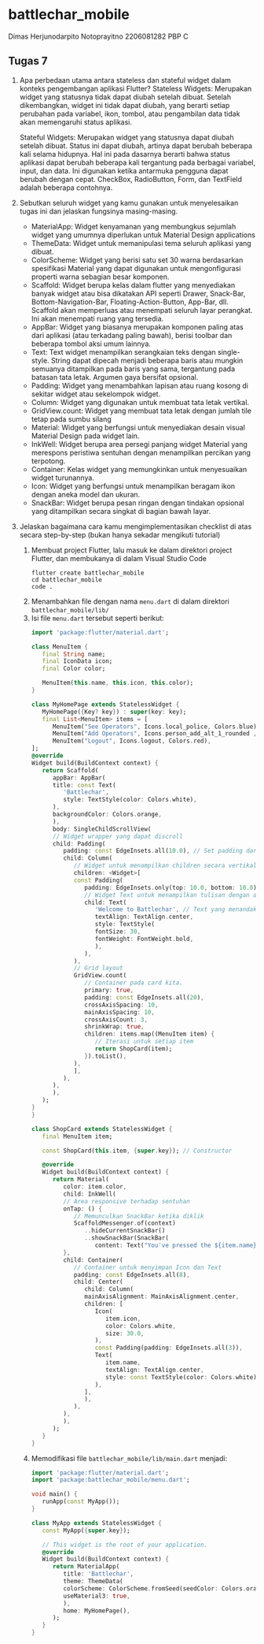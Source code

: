 # battlechar_mobile

Dimas Herjunodarpito Notoprayitno
2206081282
PBP C

## Tugas 7

1. Apa perbedaan utama antara stateless dan stateful widget dalam konteks pengembangan aplikasi Flutter?
   Stateless Widgets:
   Merupakan widget yang statusnya tidak dapat diubah setelah dibuat. Setelah dikembangkan, widget ini tidak dapat diubah, yang berarti setiap perubahan pada variabel, ikon, tombol, atau pengambilan data tidak akan memengaruhi status aplikasi.

   Stateful Widgets:
   Merupakan widget yang statusnya dapat diubah setelah dibuat. Status ini dapat diubah, artinya dapat berubah beberapa kali selama hidupnya. Hal ini pada dasarnya berarti bahwa status aplikasi dapat berubah beberapa kali tergantung pada berbagai variabel, input, dan data. Ini digunakan ketika antarmuka pengguna dapat berubah dengan cepat. CheckBox, RadioButton, Form, dan TextField adalah beberapa contohnya.

2. Sebutkan seluruh widget yang kamu gunakan untuk menyelesaikan tugas ini dan jelaskan fungsinya masing-masing.
   - MaterialApp: 
     Widget kenyamanan yang membungkus sejumlah widget yang umumnya diperlukan untuk Material Design applications
   - ThemeData:
     Widget untuk memanipulasi tema seluruh aplikasi yang dibuat.
   - ColorScheme:
     Widget yang berisi satu set 30 warna berdasarkan spesifikasi Material yang dapat digunakan untuk mengonfigurasi properti warna sebagian besar komponen.
   - Scaffold:
     Widget berupa kelas dalam flutter yang menyediakan banyak widget atau bisa dikatakan API seperti Drawer, Snack-Bar, Bottom-Navigation-Bar, Floating-Action-Button, App-Bar, dll. Scaffold akan memperluas atau menempati seluruh layar perangkat. Ini akan menempati ruang yang tersedia.
   - AppBar:
     Widget yang biasanya merupakan komponen paling atas dari aplikasi (atau terkadang paling bawah), berisi toolbar dan beberapa tombol aksi umum lainnya.
   - Text:
     Text widget menampilkan serangkaian teks dengan single-style. String dapat dipecah menjadi beberapa baris atau mungkin semuanya ditampilkan pada baris yang sama, tergantung pada batasan tata letak. Argumen gaya bersifat opsional.
   - Padding:
     Widget yang menambahkan lapisan atau ruang kosong di sekitar widget atau sekelompok widget.
   - Column:
     Widget yang digunakan untuk membuat tata letak vertikal.
   - GridView.count:
     Widget yang membuat tata letak dengan jumlah tile tetap pada sumbu silang
   - Material:
     Widget yang berfungsi untuk menyediakan desain visual Material Design pada widget lain.
   - InkWell:
     Widget berupa area persegi panjang widget Material yang merespons peristiwa sentuhan dengan menampilkan percikan yang terpotong.
   - Container:
     Kelas widget yang memungkinkan untuk menyesuaikan widget turunannya.
   - Icon:
     Widget yang berfungsi untuk menampilkan beragam ikon dengan aneka model dan ukuran.
   - SnackBar:
     Widget berupa pesan ringan dengan tindakan opsional yang ditampilkan secara singkat di bagian bawah layar.

3. Jelaskan bagaimana cara kamu mengimplementasikan checklist di atas secara step-by-step (bukan hanya sekadar mengikuti tutorial)
   1. Membuat project Flutter, lalu masuk ke dalam direktori project Flutter, dan membukanya di dalam Visual Studio Code
         ```
         flutter create battlechar_mobile
         cd battlechar_mobile
         code .
         ```
   2. Menambahkan file dengan nama ```menu.dart``` di dalam direktori ```battlechar_mobile/lib/```
   3. Isi file ```menu.dart``` tersebut seperti berikut:
         ```dart
         import 'package:flutter/material.dart';

         class MenuItem {
            final String name;
            final IconData icon;
            final Color color;

            MenuItem(this.name, this.icon, this.color);
         }

         class MyHomePage extends StatelessWidget {
            MyHomePage({Key? key}) : super(key: key);
            final List<MenuItem> items = [
               MenuItem("See Operators", Icons.local_police, Colors.blue),
               MenuItem("Add Operators", Icons.person_add_alt_1_rounded , Colors.green),
               MenuItem("Logout", Icons.logout, Colors.red),
         ];
         @override
         Widget build(BuildContext context) {
            return Scaffold(
               appBar: AppBar(
               title: const Text(
                  'Battlechar',
                  style: TextStyle(color: Colors.white),
               ),
               backgroundColor: Colors.orange,
               ),
               body: SingleChildScrollView(
               // Widget wrapper yang dapat discroll
               child: Padding(
                  padding: const EdgeInsets.all(10.0), // Set padding dari halaman
                  child: Column(
                     // Widget untuk menampilkan children secara vertikal
                     children: <Widget>[
                     const Padding(
                        padding: EdgeInsets.only(top: 10.0, bottom: 10.0),
                        // Widget Text untuk menampilkan tulisan dengan alignment center dan style yang sesuai
                        child: Text(
                           'Welcome to Battlechar', // Text yang menandakan toko
                           textAlign: TextAlign.center,
                           style: TextStyle(
                           fontSize: 30,
                           fontWeight: FontWeight.bold,
                           ),
                        ),
                     ),
                     // Grid layout
                     GridView.count(
                        // Container pada card kita.
                        primary: true,
                        padding: const EdgeInsets.all(20),
                        crossAxisSpacing: 10,
                        mainAxisSpacing: 10,
                        crossAxisCount: 3,
                        shrinkWrap: true,
                        children: items.map((MenuItem item) {
                           // Iterasi untuk setiap item
                           return ShopCard(item);
                        }).toList(),
                     ),
                     ],
                  ),
               ),
               ),
            );
         }
         }

         class ShopCard extends StatelessWidget {
            final MenuItem item;

            const ShopCard(this.item, {super.key}); // Constructor

            @override
            Widget build(BuildContext context) {
               return Material(
                  color: item.color,
                  child: InkWell(
                  // Area responsive terhadap sentuhan
                  onTap: () {
                     // Memunculkan SnackBar ketika diklik
                     ScaffoldMessenger.of(context)
                        ..hideCurrentSnackBar()
                        ..showSnackBar(SnackBar(
                           content: Text("You've pressed the ${item.name} button!")));
                  },
                  child: Container(
                     // Container untuk menyimpan Icon dan Text
                     padding: const EdgeInsets.all(8),
                     child: Center(
                        child: Column(
                        mainAxisAlignment: MainAxisAlignment.center,
                        children: [
                           Icon(
                              item.icon,
                              color: Colors.white,
                              size: 30.0,
                           ),
                           const Padding(padding: EdgeInsets.all(3)),
                           Text(
                              item.name,
                              textAlign: TextAlign.center,
                              style: const TextStyle(color: Colors.white),
                           ),
                        ],
                        ),
                     ),
                  ),
                  ),
               );
            }
         }
         ```
   4. Memodifikasi file ```battlechar_mobile/lib/main.dart``` menjadi:
         ```dart
         import 'package:flutter/material.dart';
         import 'package:battlechar_mobile/menu.dart';

         void main() {
            runApp(const MyApp());
         }

         class MyApp extends StatelessWidget {
            const MyApp({super.key});

            // This widget is the root of your application.
            @override
            Widget build(BuildContext context) {
               return MaterialApp(
                  title: 'Battlechar',
                  theme: ThemeData(
                  colorScheme: ColorScheme.fromSeed(seedColor: Colors.orange),
                  useMaterial3: true,
                  ),
                  home: MyHomePage(),
               );
            }
         }
         ```